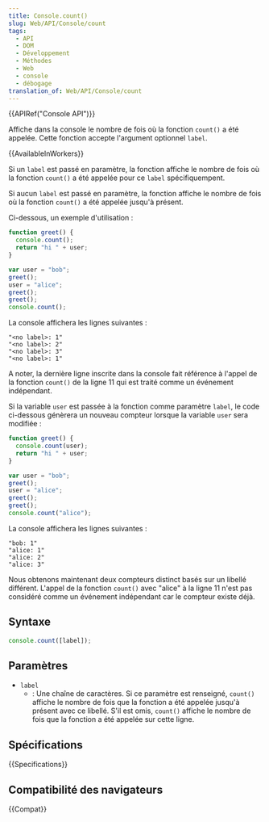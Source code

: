 ```yaml
---
title: Console.count()
slug: Web/API/Console/count
tags:
  - API
  - DOM
  - Développement
  - Méthodes
  - Web
  - console
  - débogage
translation_of: Web/API/Console/count
---
```

{{APIRef("Console API")}}

Affiche dans la console le nombre de fois où la fonction `count()` a été appelée. Cette fonction accepte l'argument optionnel `label`.

{{AvailableInWorkers}}

Si un `label` est passé en paramètre, la fonction affiche le nombre de fois où la fonction `count()` a été appelée pour ce `label` spécifiquempent.

Si aucun `label` est passé en paramètre, la fonction affiche le nombre de fois où la fonction `count()` a été appelée jusqu'à présent.

Ci-dessous, un exemple d'utilisation :

```js
function greet() {
  console.count();
  return "hi " + user;
}

var user = "bob";
greet();
user = "alice";
greet();
greet();
console.count();
```

La console affichera les lignes suivantes :

```
"<no label>: 1"
"<no label>: 2"
"<no label>: 3"
"<no label>: 1"
```

A noter, la dernière ligne inscrite dans la console fait référence à l'appel de la fonction `count()` de la ligne 11 qui est traité comme un événement indépendant.

Si la variable `user` est passée à la fonction comme paramètre `label`, le code ci-dessous génèrera un nouveau compteur lorsque la variable `user` sera modifiée :

```js
function greet() {
  console.count(user);
  return "hi " + user;
}

var user = "bob";
greet();
user = "alice";
greet();
greet();
console.count("alice");
```

La console affichera les lignes suivantes :

```
"bob: 1"
"alice: 1"
"alice: 2"
"alice: 3"
```

Nous obtenons maintenant deux compteurs distinct basés sur un libellé différent. L'appel de la fonction `count()` avec "alice" à la ligne 11 n'est pas considéré comme un événement indépendant car le compteur existe déjà.

## Syntaxe

```js
console.count([label]);
```

## Paramètres

- `label`
  - : Une chaîne de caractères. Si ce paramètre est renseigné, `count()` affiche le nombre de fois que la fonction a été appelée jusqu'à présent avec ce libellé. S'il est omis, `count()` affiche le nombre de fois que la fonction a été appelée sur cette ligne.

## Spécifications

{{Specifications}}

## Compatibilité des navigateurs

{{Compat}}
